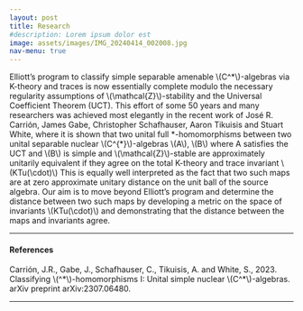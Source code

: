 ```yaml
---
layout: post
title: Research
#description: Lorem ipsum dolor est
image: assets/images/IMG_20240414_002008.jpg
nav-menu: true
---
```


<p>Elliott’s program to classify simple separable amenable \(C^*\)-algebras via K-theory and traces is now essentially complete modulo the necessary regularity assumptions of \(\mathcal{Z}\)-stability  and the Universal Coefficient Theorem (UCT). This effort of some 50 years and many researchers was achieved most elegantly in the recent work of José R. Carrión, James Gabe, Christopher Schafhauser, Aaron Tikuisis and Stuart White, where it is shown that two unital full *-homomorphisms between two unital separable nuclear \(C^{*}\)-algebras \(A\), \(B\) where A satisfies the UCT and \(B\) is simple and \(\mathcal{Z}\)-stable are approximately unitarily equivalent if they agree on the total K-theory and trace invariant \(KTu(\cdot)\) This is equally well interpreted as the fact that two such maps are at zero approximate unitary distance on the unit ball of the source algebra. Our aim is to move beyond Elliott’s program and determine the distance between two such maps by developing a metric on the space of invariants \(KTu(\cdot)\) and demonstrating that the distance between the maps and invariants agree.<p>

<hr />
<h4>References</h4>
<p>Carrión, J.R., Gabe, J., Schafhauser, C., Tikuisis, A. and White, S., 2023. Classifying \(^*\)-homomorphisms I: Unital simple nuclear \(C^*\)-algebras. arXiv preprint arXiv:2307.06480.<p>
<hr />